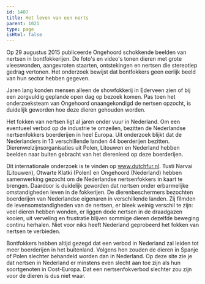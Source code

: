 ```yaml
---
id: 1407
title: Het leven van een nerts
parent: 1021
type: page
isHtml: false
---
```

Op 29 augustus 2015 publiceerde Ongehoord schokkende beelden van nertsen in bontfokkerijen. De foto's en video's tonen dieren met grote vleeswonden, aangevroten staarten, ontstekingen en nertsen die stereotiep gedrag vertonen. Het onderzoek bewijst dat bontfokkers geen eerlijk beeld van hun sector hebben gegeven.

Jaren lang konden mensen alleen de showfokkerij in Ederveen zien of bij een zorgvuldig geplande open dag op bezoek komen. Pas toen het onderzoeksteam van Ongehoord onaangekondigd de nertsen opzocht, is duidelijk geworden hoe deze dieren gehouden worden.

Het fokken van nertsen ligt al jaren onder vuur in Nederland. Om een eventueel verbod op de industrie te omzeilen, bezitten de Nederlandse nertsenfokkers boerderijen in heel Europa. Uit onderzoek blijkt dat de Nederlanders in 13 verschillende landen 44 boerderijen bezitten. Dierenwelzijnsorganisaties uit Polen, Litouwen en Nederland hebben beelden naar buiten gebracht van het dierenleed op deze boerderijen.

Dit internationale onderzoek is te vinden op www.dutchfur.nl. Tusti Narvai (Litouwen), Otwarte Klatki (Polen) en Ongehoord (Nederland) hebben samenwerking gezocht om de Nederlandse nertsenfokkers in kaart te brengen. Daardoor is duidelijk geworden dat nertsen onder erbarmelijke omstandigheden leven in de fokkerijen. De dierenbeschermers bezochten boerderijen van Nederlandse eigenaren in verschillende landen. Zij filmden de levensomstandigheden van de nertsen, er bleek weinig verschil te zijn: veel dieren hebben wonden, er liggen dode nertsen in de draadgazen kooien, uit verveling en frustratie blijven sommige dieren dezelfde beweging continu herhalen. Niet voor niks heeft Nederland geprobeerd het fokken van nertsen te verbieden.

Bontfokkers hebben altijd gezegd dat een verbod in Nederland zal leiden tot meer boerderijen in het buitenland. Volgens hen zouden de dieren in Spanje of Polen slechter behandeld worden dan in Nederland. Op deze site zie je dat nertsen in Nederland er minstens even slecht aan toe zijn als hun soortgenoten in Oost-Europa. Dat een nertsenfokverbod slechter zou zijn voor de dieren is dus niet waar.